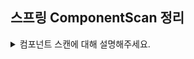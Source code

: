 ## 스프링 ComponentScan 정리

<details>
<summary> 컴포넌트 스캔에 대해 설명해주세요. </summary>
<div markdown="1">
컴포넌트 스캔은 스프링이 직접 클래스를 검색해서 빈으로 등록해주는 기능입니다. 설정 클래스에 빈으로 등록하지 않아도 원하는 클래스를 빈으로 등록할 수 있으므로 컴포넌트 스캔 기능을 사용하면 설정 코드가 크게 줄어듭니다.<br>
스프링이 검색해서 빈으로 등록할 수 있으려면 클래스에 @Component 어노테이션을 붙입니다. 이후 @ComponentScan 어노테이션이 붙어있는 패키지와 하위 패키지에서 @Component, @Controller, @Service, @Repoistory 어노테이션 등이 붙어있는 클래스들을 스캔해 빈으로 등록합니다.<br>
만약 제외시키고 싶은 클래스들이 있다면 excludeFilter 속성을 사용해 제외하면 됩니다.<br>  
</div> 
</details>

